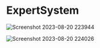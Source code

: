 # ExpertSystem

![Screenshot 2023-08-20 223944](https://github.com/Kant45/ExpertSystem/assets/61265411/934da0eb-69ec-4433-990b-05da9f8815de)

![Screenshot 2023-08-20 224026](https://github.com/Kant45/ExpertSystem/assets/61265411/0c1b6dbf-3afc-4c9f-9772-7a0c5539d541)
